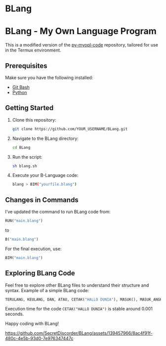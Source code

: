 # BLang
# BLang - My Own Language Program

This is a modified version of the [py-myopl-code](https://github.com/davidcallanan/py-myopl-code) repository, tailored for use in the Termux environment.

## Prerequisites
Make sure you have the following installed:
- [Git Bash](https://gitforwindows.org/) 
- [Python](https://www.python.org/)

## Getting Started
1. Clone this repository:
   ```bash
   git clone https://github.com/YOUR_USERNAME/BLang.git
   ```

2. Navigate to the BLang directory:
   ```bash
   cd BLang
   ```

3. Run the script:
   ```bash
   sh blang.sh
   ```
   
4. Execute your B-Language code:
   ```bash
   blang > BIM("yourfile.blang")
   ```

## Changes in Commands
I've updated the command to run BLang code from:
```python
RUN("main.blang")
```
to
```python
B("main.blang")
```

For the final execution, use:
```python
BIM("main.blang")
```

## Exploring BLang Code
Feel free to explore other BLang files to understand their structure and syntax. Example of a simple BLang code:
```python
TERULANG, KEULANG, DAN, ATAU, CETAK("HALLO DUNIA"), MASUK(), MASUK_ANGKA()
```

Execution time for the code `CETAK("HALLO DUNIA")` is stable around 0.001 seconds.

Happy coding with BLang!


https://github.com/SecretDiscorder/BLang/assets/139457966/8ac4f91f-480c-4e5b-93d0-7e976347447c

